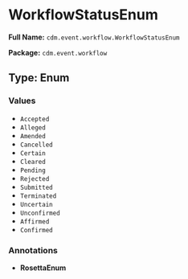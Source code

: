 # WorkflowStatusEnum

**Full Name:** `cdm.event.workflow.WorkflowStatusEnum`

**Package:** `cdm.event.workflow`

## Type: Enum

### Values

- `Accepted`
- `Alleged`
- `Amended`
- `Cancelled`
- `Certain`
- `Cleared`
- `Pending`
- `Rejected`
- `Submitted`
- `Terminated`
- `Uncertain`
- `Unconfirmed`
- `Affirmed`
- `Confirmed`
### Annotations

- **RosettaEnum**

